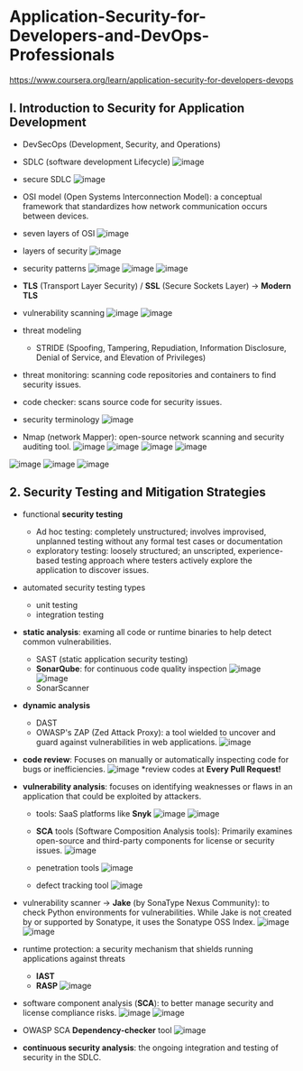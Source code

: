 # Application-Security-for-Developers-and-DevOps-Professionals
https://www.coursera.org/learn/application-security-for-developers-devops

## I. Introduction to Security for Application Development
- DevSecOps (Development, Security, and Operations)
- SDLC (software development Lifecycle)
  ![image](https://github.com/user-attachments/assets/f1bc7d30-0a29-4f1d-aa3a-18ee247f66ad)
- secure SDLC
  ![image](https://github.com/user-attachments/assets/3036dece-7c38-44ef-a44f-fbb1745f5c39)

- OSI model (Open Systems Interconnection Model): a conceptual framework that standardizes how network communication occurs between devices.
- seven layers of OSI
  ![image](https://github.com/user-attachments/assets/4bf6f998-19f1-40bf-a157-8b0e7c957cae)

- layers of security
  ![image](https://github.com/user-attachments/assets/422b0c6b-8644-4af0-9813-50b8ec285b14)

- security patterns
  ![image](https://github.com/user-attachments/assets/9006d5f0-089e-4b4e-a01e-ebb54b7220a5)
![image](https://github.com/user-attachments/assets/075d86bb-c100-4ade-b8eb-3224f7348380)
![image](https://github.com/user-attachments/assets/a8850394-bca5-4bae-a9b7-97282bb25cd4)

- **TLS** (Transport Layer Security)  / **SSL** (Secure Sockets Layer) -> **Modern TLS**

- vulnerability scanning
  ![image](https://github.com/user-attachments/assets/94fdd58d-f5f9-48b8-a6d4-bf358a4d0e11)
![image](https://github.com/user-attachments/assets/a7a8139a-92b8-4fc6-b939-5c7d4007d1d2)

- threat modeling
  - STRIDE (Spoofing, Tampering, Repudiation, Information Disclosure, Denial of Service, and Elevation of Privileges)
- threat monitoring: scanning code repositories and containers to find security issues.
- code checker: scans source code for security issues.

- security terminology
  ![image](https://github.com/user-attachments/assets/29a6fae9-4c38-4c34-83f4-7420ad5d0664)
- Nmap (network Mapper): open-source network scanning and security auditing tool.
![image](https://github.com/user-attachments/assets/12316163-4cc6-4503-90ca-e0891edb2b13)
![image](https://github.com/user-attachments/assets/eea8204c-c218-4194-9779-fa594f5b9ebf)
![image](https://github.com/user-attachments/assets/1549b2a5-27a3-4c12-8dea-6e1bb4231c25)
![image](https://github.com/user-attachments/assets/9192b696-884e-40f1-aa0a-9f151a53ce81)

![image](https://github.com/user-attachments/assets/9aa2d08c-0d32-412c-8449-9aaf8f78cfd0)
![image](https://github.com/user-attachments/assets/3cc2315e-7209-4ad4-9c85-0419be800373)
![image](https://github.com/user-attachments/assets/1839c18f-021a-419d-93fc-d603ccad8394)

## 2. Security Testing and Mitigation Strategies

- functional **security testing**
  - Ad hoc testing: completely unstructured; involves improvised, unplanned testing without any formal test cases or documentation
  - exploratory testing: loosely structured; an unscripted, experience-based testing approach where testers actively explore the application to discover issues. 
- automated security testing types
  - unit testing
  - integration testing
  
- **static analysis**: examing all code or runtime binaries to help detect common vulnerabilities.
  - SAST (static application security testing)
  - **SonarQube**: for continuous code quality inspection
    ![image](https://github.com/user-attachments/assets/99b560fc-2234-4dfd-8866-17fb73af5333)
    ![image](https://github.com/user-attachments/assets/8548a5d6-c475-4f97-be1b-d32c343fb309)
  - SonarScanner

- **dynamic analysis**
  - DAST
  - OWASP's ZAP (Zed Attack Proxy): a tool wielded to uncover and guard against vulnerabilities in web applications. 
![image](https://github.com/user-attachments/assets/4f03b3b3-801f-4372-aba6-1c86f1b4ad1a)

- **code review**: Focuses on manually or automatically inspecting code for bugs or inefficiencies.
  ![image](https://github.com/user-attachments/assets/1ea65051-cd0a-46a6-8d20-b79a2e97b3db)
  *review codes at **Every Pull Request!**

- **vulnerability analysis**: focuses on identifying weaknesses or flaws in an application that could be exploited by attackers.
  - tools: SaaS platforms like **Snyk**
    ![image](https://github.com/user-attachments/assets/89fafb5f-e6dd-4acc-a1be-b1929b9adbb8)
    ![image](https://github.com/user-attachments/assets/da493775-a678-450f-aea2-005f70c9c836)


  - **SCA** tools (Software Composition Analysis tools): Primarily examines open-source and third-party components for license or security issues.
  ![image](https://github.com/user-attachments/assets/ca1fdaae-17a6-45cb-a739-82714be25ea7)

  - penetration tools
  ![image](https://github.com/user-attachments/assets/3899c0f0-da37-49ef-ab41-301b4954d358)

  - defect tracking tool
  ![image](https://github.com/user-attachments/assets/94f60c34-e3cc-444e-8782-548b0aa1285b)

- vulnerability scanner -> **Jake** (by SonaType Nexus Community):  to check Python environments for vulnerabilities. While Jake is not created by or supported by Sonatype, it uses the Sonatype OSS Index.
![image](https://github.com/user-attachments/assets/4487ead0-a4ec-4048-9490-a1038afbfb20)
![image](https://github.com/user-attachments/assets/eb2044d2-4999-4945-a098-1192c7b4678b)

- runtime protection: a security mechanism that shields running applications against threats
  - **IAST**
  - **RASP**
  ![image](https://github.com/user-attachments/assets/f33d2ee7-d875-487b-b457-351ff61f2298)

- software component analysis (**SCA**): to better manage security and license compliance risks.
  ![image](https://github.com/user-attachments/assets/7586e3b5-ae43-489d-b37c-98dc6b5c41e3)
  ![image](https://github.com/user-attachments/assets/200ff7c9-8d75-4a17-a8fe-1862dafc050d)



 -  OWASP SCA **Dependency-checker** tool
![image](https://github.com/user-attachments/assets/c6eb861e-c90b-4895-bec4-683bec409959)

- **continuous security analysis**: the ongoing integration and testing of security in the SDLC.



